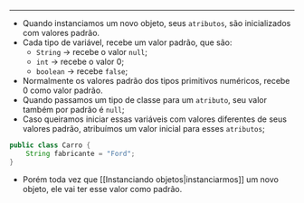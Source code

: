 ___
- Quando instanciamos um novo objeto, seus `atributos`, são inicializados com valores padrão.
- Cada tipo de variável, recebe um valor padrão, que são:
	- `String` -> recebe o valor `null`;
	- `int` -> recebe o valor 0;
	- `boolean` -> recebe `false`;
- Normalmente os valores padrão dos tipos primitivos numéricos, recebe 0 como valor padrão.
- Quando passamos um tipo de classe para um `atributo`, seu valor também por padrão é `null`;
- Caso queiramos iniciar essas variáveis com valores diferentes de seus valores padrão, atribuímos um valor inicial para esses `atributos`;
```java
public class Carro {
	String fabricante = "Ford";
}
```
- Porém toda vez que [[Instanciando objetos|instanciarmos]] um novo objeto, ele vai ter esse valor como padrão.
